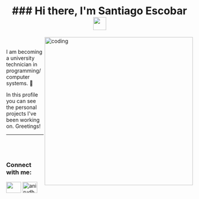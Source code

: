 <h1 align="center"><b>### Hi there, I'm Santiago Escobar </b><img src="https://media.giphy.com/media/hvRJCLFzcasrR4ia7z/giphy.gif" width="35"></h1>

<img align="right" alt="coding" width="400px" src="https://media.tenor.com/CeDk6XdCgOUAAAAi/develop-web.gif">
<br>
 
I am becoming a university technician in programming/computer systems. 🌱 
 
In this profile you can see the personal projects I've been working on.
Greetings!

<hr><br><br>

<h3 align="left">Connect with me:</h3>
<p align="left">
<a href = "mailto: santiago.escobar97@gmail.com"><img align="center" src="https://static.vecteezy.com/system/resources/previews/042/165/820/non_2x/gmail-icon-transparent-free-png.png" height="30" width="40"/></a>
<a href="https://www.linkedin.com/in/santiagoxescobar/" target="blank"><img align="center" src="https://raw.githubusercontent.com/rahuldkjain/github-profile-readme-generator/master/src/images/icons/Social/linked-in-alt.svg" alt="anirudh-rai-072732220" height="30" width="40" /></a>
</p>

<!--
**SantiagoxEscobar/SantiagoxEscobar** is a ✨ _special_ ✨ repository because its `README.md` (this file) appears on your GitHub profile.

Here are some ideas to get you started:

- 🔭 I’m currently working on ...
- 🌱 I’m currently learning ...
- 👯 I’m looking to collaborate on ...
- 🤔 I’m looking for help with ...
- 💬 Ask me about ...
- 📫 How to reach me: ...
- 😄 Pronouns: ...
- ⚡ Fun fact: ...
-->
